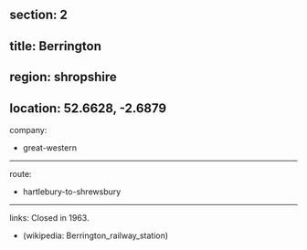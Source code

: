 section: 2
----
title: Berrington
----
region: shropshire
----
location: 52.6628, -2.6879
----
company:
- great-western
----
route:
- hartlebury-to-shrewsbury
----
links:
Closed in 1963.
- (wikipedia: Berrington_railway_station)

